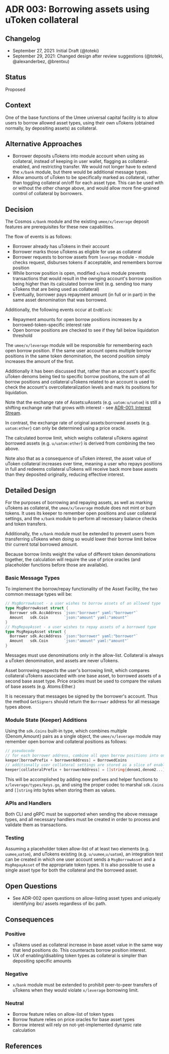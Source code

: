 # ADR 003: Borrowing assets using uToken collateral

## Changelog

- September 27, 2021: Initial Draft (@toteki)
- September 29, 2021: Changed design after review suggestions (@toteki, @alexanderbez, @brentxu)

## Status

Proposed

## Context

One of the base functions of the Umee universal capital facility is to allow users to borrow allowed asset types, using their own uTokens (obtained normally, by depositing assets) as collateral.

## Alternative Approaches

- Borrower deposits uTokens into module account when using as collateral, instead of keeping in user wallet, flagging as collateral-enabled, and restricting transfer. We would not longer have to extend the `x/bank` module, but there would be additional message types.
- Allow amounts of uToken to be specifically marked as collateral, rather than toggling collateral on/off for each asset type. This can be used with or without the other change above, and would allow more fine-grained control of collateral by borrowers.

## Decision

The Cosmos `x/bank` module and the existing `umee/x/leverage` deposit features are prerequisites for these new capabilities.

The flow of events is as follows:
- Borrower already has uTokens in their account
- Borrower marks those uTokens as eligible for use as collateral
- Borrower requests to borrow assets from `leverage` module - module checks request, disburses tokens if acceptable, and remembers borrow position
- While borrow position is open, modified `x/bank` module prevents transactions that would result in the ownging account's borrow position being higher than its calculated borrow limit (e.g. sending too many uTokens that are being used as collateral)
- Eventually, borrower pays repayment amount (in full or in part) in the same asset denomination that was borrowed.

Additionally, the following events occur at `EndBlock`:
- Repayment amounts for open borrow positions increases by a borrowed-token-specific interest rate
- Open borrow positions are checked to see if they fall below liquidation threshold

The `umee/x/leverage` module will be responsible for remembering each open borrow position.
If the same user account opens multiple borrow positions in the same token denomination, the second position simply increases the amount of the first.

Additionally it has been discussed that, rather than an account's specific uToken denoms being tied to specific borrow positions, the sum of all borrow positions and collateral uTokens related to an account is used to check the account's overcollateralization levels and mark its positions for liquidation.

Note that the exchange rate of Assets:uAssets (e.g. `uatom:u/uatom`) is still a shifting exchange rate that grows with interest - see [ADR-001: Interest Stream](./ADR-001-interest-stream.md).

In contrast, the exchange rate of original assets:borrowed assets (e.g. `uatom:ether`) can only be determined using a price oracle.

The calculated borrow limit, which weighs collateral uTokens against borrowed assets (e.g. `u/uatom:ether`) is derived from combining the two above.

Note also that as a consequence of uToken interest, the asset value of uToken collateral increases over time, meaning a user who repays positions in full and redeems collateral uTokens will receive back more base assets than they deposited originally, reducing effective interest.

## Detailed Design

For the purposes of borrowing and repaying assets, as well as marking uTokens as collateral, the `umee/x/leverage` module does not mint or burn tokens. It uses its keeper to remember open positions and user collateral settings, and the `x/bank` module to perform all necessary balance checks and token transfers.

Additionally, the `x/bank` module must be extended to prevent users from transferring uTokens when doing so would lower their borrow limit below thir current total borrowed amount.

Because borrow limits weight the value of different token denominations together, the calculation will require the use of price oracles (and placeholder functions before those are available).

### Basic Message Types

To implement the borrow/repay functionality of the Asset Facility, the two common message types will be:

```go
// MsgBorrowAsset - a user wishes to borrow assets of an allowed type
type MsgBorrowAsset struct {
  Borrower sdk.AccAddress `json:"borrower" yaml:"borrower"`
  Amount   sdk.Coin       `json:"amount" yaml:"amount"`
}
// MsgRepayAsset - a user wishes to repay assets of a borrowed type
type MsgRepayAsset struct {
  Borrower sdk.AccAddress `json:"borrower" yaml:"borrower"`
  Amount   sdk.Coin       `json:"amount" yaml:"amount"`
}
```
Messages must use denominations only in the allow-list. Collateral is always a uToken denomination, and assets are never uTokens.

Asset borrowing respects the user's borrowing limit, which compares collateral uTokens associated with one base asset, to borrowed assets of a second base asset type. Price oracles must be used to compare the values of base assets (e.g. Atoms:Ether.)

It is necessary that messages be signed by the borrower's account. Thus the method `GetSigners` should return the `Borrower` address for all message types above.

### Module State (Keeper) Additions

Using the `sdk.Coins` built-in type, which combines multiple {Denom,Amount} pairs as a single object, the `umee/x/leverage` module may remember open borrow and collateral positions as follows:

```go
// pseudocode
// for each borrower address, combine all open borrow positions into one sdk.Coins object:
keeper[borrowPrefix + borrowerAddress] = BorrowedCoins
// additionally user collateral settings are stored as a slice of enabled denoms
keeper[collateralPrefix + borrowerAddress] = []string{denom1,denom2...}
```

This will be accomplished by adding new prefixes and helper functions to `x/leverage/types/keys.go`, and using the proper codec to marshal `sdk.Coins` and `[]string` into bytes when storing them as values.

### APIs and Handlers
Both CLI and gRPC must be supported when sending the above message types, and all necessary handlers must be created in order to process and validate them as transactions.

### Testing

Assuming a placeholder token allow-list of at least two elements (e.g. `uumee`,`uatom`), and uTokens existing (e.g. `u/uumee`,`u/uatom`), an integration test can be created in which one user account sends a `MsgBorrowAsset` and a `MsgRepayAsset` of the appropriate token types. It is also possible to use a single asset type for both the collateral and the borrowed asset.

## Open Questions
- See ADR-002 open questions on allow-listing asset types and uniquely identifying ibc/ assets regardless of ibc path.

## Consequences

### Positive
- uTokens used as collateral increase in base asset value in the same way that lend positions do. This counteracts borrow position interest.
- UX of enabling/disabling token types as collateral is simpler than depositing specific amounts

### Negative
- `x/bank` module must be extended to prohibit peer-to-peer transfers of uTokens when they would violate `x/leverage` borrowing limit.

### Neutral
- Borrow feature relies on allow-list of token types
- Borrow feature relies on price oracles for base asset types
- Borrow interest will rely on not-yet-implemented dynamic rate calculation

## References
